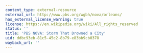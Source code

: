 ```yaml
---
content_type: external-resource
external_url: http://www.pbs.org/wgbh/nova/orleans/
has_external_license_warning: true
license: https://en.wikipedia.org/wiki/All_rights_reserved
status: ''
title: 'PBS NOVA: Storm That Drowned a City'
uid: ddbc93eb-81c5-45c2-8b79-e83bb9cb0378
wayback_url: ''
---
```

